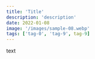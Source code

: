 ```yaml
---
title: 'Title'
description: 'description'
date: 2022-01-08
image: '/images/sample-08.webp'
tags: ['tag-0', 'tag-9', tag-9]
---
```


text
